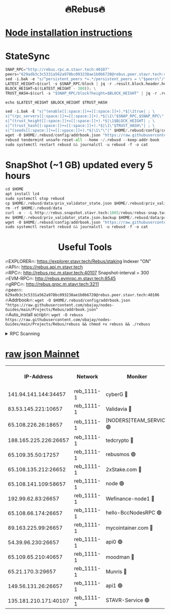  <h1 align="center"> 🔥Rebus🔥</h1>


[Node installation instructions](https://github.com/obajay/nodes-Guides/tree/main/Projects/Rebus)
=
# StateSync
```python
SNAP_RPC="http://rebus.rpc.m.stavr.tech:40107"
peers="629adb3c3c5331a562a978bc093238ae1b0b6720@rebus.peer.stavr.tech:40106"
sed -i.bak -e "s/^persistent_peers *=.*/persistent_peers = \"$peers\"/" $HOME/.rebusd/config/config.toml
LATEST_HEIGHT=$(curl -s $SNAP_RPC/block | jq -r .result.block.header.height); \
BLOCK_HEIGHT=$((LATEST_HEIGHT - 300)); \
TRUST_HASH=$(curl -s "$SNAP_RPC/block?height=$BLOCK_HEIGHT" | jq -r .result.block_id.hash)

echo $LATEST_HEIGHT $BLOCK_HEIGHT $TRUST_HASH

sed -i.bak -E "s|^(enable[[:space:]]+=[[:space:]]+).*$|\1true| ; \
s|^(rpc_servers[[:space:]]+=[[:space:]]+).*$|\1\"$SNAP_RPC,$SNAP_RPC\"| ; \
s|^(trust_height[[:space:]]+=[[:space:]]+).*$|\1$BLOCK_HEIGHT| ; \
s|^(trust_hash[[:space:]]+=[[:space:]]+).*$|\1\"$TRUST_HASH\"| ; \
s|^(seeds[[:space:]]+=[[:space:]]+).*$|\1\"\"|" $HOME/.rebusd/config/config.toml
wget -O $HOME/.rebusd/config/addrbook.json "https://raw.githubusercontent.com/obajay/nodes-Guides/main/Projects/Rebus/addrbook.json"
rebusd tendermint unsafe-reset-all --home ~/.rebusd --keep-addr-book
sudo systemctl restart rebusd && journalctl -u rebusd -f -o cat
```

# SnapShot (~1 GB) updated every 5 hours
```python
cd $HOME
apt install lz4
sudo systemctl stop rebusd
cp $HOME/.rebusd/data/priv_validator_state.json $HOME/.rebusd/priv_validator_state.json.backup
rm -rf $HOME/.rebusd/data
curl -o - -L http://rebus.snapshot.stavr.tech:1005/rebus/rebus-snap.tar.lz4 | lz4 -c -d - | tar -x -C $HOME/.rebusd --strip-components 2
mv $HOME/.rebusd/priv_validator_state.json.backup $HOME/.rebusd/data/priv_validator_state.json
wget -O $HOME/.rebusd/config/addrbook.json "https://raw.githubusercontent.com/obajay/nodes-Guides/main/Projects/Rebus/addrbook.json"
sudo systemctl restart rebusd && journalctl -u rebusd -f -o cat
```
 <h1 align="center"> Useful Tools</h1>

🔥EXPLORER🔥:          https://explorer.stavr.tech/Rebus/staking        Indexer "ON" \
🔥API🔥:                      https://rebus.api.m.stavr.tech \
🔥RPC🔥:                      http://rebus.rpc.m.stavr.tech:40107              Snapshot-interval = 300 \
🔥EVM-RPC🔥:                http://rebus.evmrpc.m.stavr.tech:8545 \
🔥gRPC🔥:                    http://rebus.grpc.m.stavr.tech:3211 \
🔥peer🔥:                     `629adb3c3c5331a562a978bc093238ae1b0b6720@rebus.peer.stavr.tech:40106` \
🔥Addrbook🔥:    ```wget -O $HOME/.rebusd/config/addrbook.json "https://raw.githubusercontent.com/obajay/nodes-Guides/main/Projects/Rebus/addrbook.json"``` \
🔥Auto_install script🔥: ```wget -O rebuss https://raw.githubusercontent.com/obajay/nodes-Guides/main/Projects/Rebus/rebuss && chmod +x rebuss && ./rebuss```

<details>
<summary>RPC Scanning</summary>

<h2 align="center"> We scan nodes in real time every 4 hours. And we provide the final result of RPC endpoints.
We cannot influence the operation of these nodes in any way. </h2>


```python
If Voting Power is higher than 0 --> then the Node is a validator of the network and may be subject to attack and be a potential threat to the chain.
```
```python
We marked such validators with a red symbol
```

</details>

[raw json Mainnet](https://rpc-check.rebusm.stavr.tech/rebusm/rpc-rebusm-result.json)
=



<table><tr><th>IP-Address</th><th>Network</th><th>Moniker</th><th>Latest Block Height</th><th>Earliest Block Height</th><th>Catching Up</th><th>Tx Index</th><th>Voting Power</th><th>Scan Time</th></tr><tr><td>141.94.141.144:34457</td><td>reb_1111-1</td><td>cyberG 🔴</td><td>12605361</td><td>8486101</td><td>False</td><td>on</td><td>1045609</td><td>2023-12-11T01:44:36.983767928UTC</td></tr><tr><td>83.53.145.221:10657</td><td>reb_1111-1</td><td>Validavia 🔴</td><td>12605360</td><td>8812031</td><td>False</td><td>off</td><td>1027728</td><td>2023-12-11T01:44:33.750384738UTC</td></tr><tr><td>65.108.226.26:18657</td><td>reb_1111-1</td><td>[NODERS]TEAM_SERVICE 🟢</td><td>12605366</td><td>9280501</td><td>False</td><td>on</td><td>0</td><td>2023-12-11T01:44:48.128265765UTC</td></tr><tr><td>188.165.225.226:26657</td><td>reb_1111-1</td><td>tedcrypto 🔴</td><td>12605358</td><td>10217701</td><td>False</td><td>on</td><td>2138643</td><td>2023-12-11T01:44:26.671173190UTC</td></tr><tr><td>65.109.35.50:17257</td><td>reb_1111-1</td><td>rebusmos 🟢</td><td>12605350</td><td>10844401</td><td>False</td><td>on</td><td>0</td><td>2023-12-11T01:44:02.785539479UTC</td></tr><tr><td>65.108.135.212:26652</td><td>reb_1111-1</td><td>2xStake.com 🔴</td><td>12605360</td><td>11112501</td><td>False</td><td>off</td><td>1067116</td><td>2023-12-11T01:44:33.231428256UTC</td></tr><tr><td>65.108.141.109:58657</td><td>reb_1111-1</td><td>node 🟢</td><td>12605350</td><td>11172401</td><td>False</td><td>on</td><td>0</td><td>2023-12-11T01:44:02.401678843UTC</td></tr><tr><td>192.99.62.83:26657</td><td>reb_1111-1</td><td>Wefinance-node1 🔴</td><td>12605361</td><td>11258401</td><td>False</td><td>on</td><td>3351712</td><td>2023-12-11T01:44:36.733069036UTC</td></tr><tr><td>65.108.66.174:26657</td><td>reb_1111-1</td><td>hello-BccNodesRPC 🟢</td><td>12605348</td><td>12105701</td><td>False</td><td>on</td><td>0</td><td>2023-12-11T01:43:57.529570220UTC</td></tr><tr><td>89.163.225.99:26657</td><td>reb_1111-1</td><td>mycointainer.com 🔴</td><td>12605348</td><td>12224101</td><td>False</td><td>on</td><td>4874141</td><td>2023-12-11T01:43:57.832929723UTC</td></tr><tr><td>54.39.96.230:26657</td><td>reb_1111-1</td><td>api0 🟢</td><td>12605348</td><td>12372001</td><td>False</td><td>on</td><td>0</td><td>2023-12-11T01:43:54.684047298UTC</td></tr><tr><td>65.109.65.210:40657</td><td>reb_1111-1</td><td>moodman 🔴</td><td>12605352</td><td>12505352</td><td>False</td><td>off</td><td>1097991</td><td>2023-12-11T01:44:09.253688519UTC</td></tr><tr><td>65.21.170.3:29657</td><td>reb_1111-1</td><td>Munris 🔴</td><td>12605361</td><td>12505361</td><td>False</td><td>off</td><td>1518054</td><td>2023-12-11T01:44:36.100430855UTC</td></tr><tr><td>149.56.131.26:26657</td><td>reb_1111-1</td><td>api1 🟢</td><td>12605353</td><td>12529901</td><td>False</td><td>on</td><td>0</td><td>2023-12-11T01:44:12.020080803UTC</td></tr><tr><td>135.181.210.171:40107</td><td>reb_1111-1</td><td>STAVR-Service 🟢</td><td>12600410</td><td>12600101</td><td>False</td><td>on</td><td>0</td><td>2023-12-11T01:43:55.137932015UTC</td></tr></table>